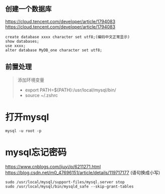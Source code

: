 ##  创建一个数据库
https://cloud.tencent.com/developer/article/1794083
https://cloud.tencent.com/developer/article/1794083
```
create database xxxx character set utf8;(编码中文正常显示)
show databases;
use xxxx;
alter database MyDB_one character set utf8;
```
## 前置处理
> 添加环境变量 
> - export PATH=${PATH}:/usr/local/mysql/bin/    
> - source ~/.zshrc   

# 打开mysql
```
mysql -u root -p
```
# mysql忘记密码
https://www.cnblogs.com/jiuyi/p/6211271.html
https://blog.csdn.net/m0_47696151/article/details/119717177  (语句换成小写)
```
sudo /usr/local/mysql/support-files/mysql.server stop
sudo /usr/local/mysql/bin/mysqld_safe --skip-grant-tables
```

